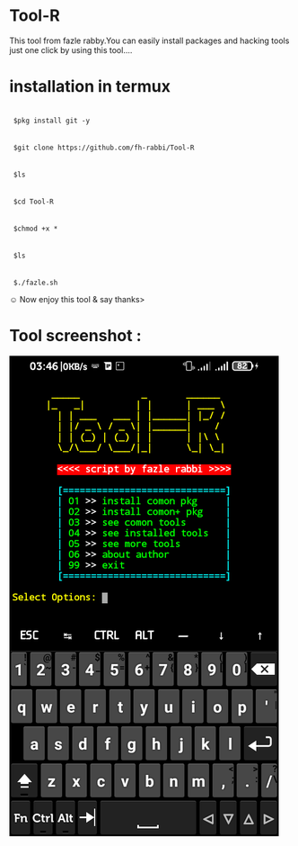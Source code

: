 # Tool-R

<p>This tool from fazle rabby.You can easily install packages and hacking tools just one click by using this tool....</p>
 
# installation in termux
```

 $pkg install git -y


 $git clone https://github.com/fh-rabbi/Tool-R


 $ls


 $cd Tool-R


 $chmod +x *


 $ls


 $./fazle.sh
```

☺ Now enjoy this tool & say thanks>


# Tool screenshot :

![](tool-r.png)
